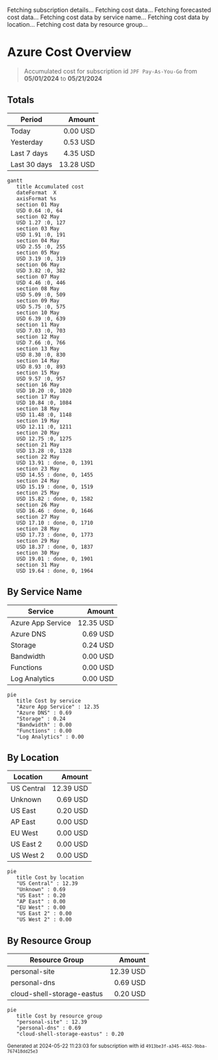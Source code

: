 Fetching subscription details...
Fetching cost data...
Fetching forecasted cost data...
Fetching cost data by service name...
Fetching cost data by location...
Fetching cost data by resource group...
# Azure Cost Overview

> Accumulated cost for subscription id `JPF Pay-As-You-Go` from **05/01/2024** to **05/21/2024**

## Totals

|Period|Amount|
|---|---:|
|Today|0.00 USD|
|Yesterday|0.53 USD|
|Last 7 days|4.35 USD|
|Last 30 days|13.28 USD|

```mermaid
gantt
   title Accumulated cost
   dateFormat  X
   axisFormat %s
   section 01 May
   USD 0.64 :0, 64
   section 02 May
   USD 1.27 :0, 127
   section 03 May
   USD 1.91 :0, 191
   section 04 May
   USD 2.55 :0, 255
   section 05 May
   USD 3.19 :0, 319
   section 06 May
   USD 3.82 :0, 382
   section 07 May
   USD 4.46 :0, 446
   section 08 May
   USD 5.09 :0, 509
   section 09 May
   USD 5.75 :0, 575
   section 10 May
   USD 6.39 :0, 639
   section 11 May
   USD 7.03 :0, 703
   section 12 May
   USD 7.66 :0, 766
   section 13 May
   USD 8.30 :0, 830
   section 14 May
   USD 8.93 :0, 893
   section 15 May
   USD 9.57 :0, 957
   section 16 May
   USD 10.20 :0, 1020
   section 17 May
   USD 10.84 :0, 1084
   section 18 May
   USD 11.48 :0, 1148
   section 19 May
   USD 12.11 :0, 1211
   section 20 May
   USD 12.75 :0, 1275
   section 21 May
   USD 13.28 :0, 1328
   section 22 May
   USD 13.91 : done, 0, 1391
   section 23 May
   USD 14.55 : done, 0, 1455
   section 24 May
   USD 15.19 : done, 0, 1519
   section 25 May
   USD 15.82 : done, 0, 1582
   section 26 May
   USD 16.46 : done, 0, 1646
   section 27 May
   USD 17.10 : done, 0, 1710
   section 28 May
   USD 17.73 : done, 0, 1773
   section 29 May
   USD 18.37 : done, 0, 1837
   section 30 May
   USD 19.01 : done, 0, 1901
   section 31 May
   USD 19.64 : done, 0, 1964
```

## By Service Name

|Service|Amount|
|---|---:|
|Azure App Service|12.35 USD|
|Azure DNS|0.69 USD|
|Storage|0.24 USD|
|Bandwidth|0.00 USD|
|Functions|0.00 USD|
|Log Analytics|0.00 USD|

```mermaid
pie
   title Cost by service
   "Azure App Service" : 12.35
   "Azure DNS" : 0.69
   "Storage" : 0.24
   "Bandwidth" : 0.00
   "Functions" : 0.00
   "Log Analytics" : 0.00
```

## By Location

|Location|Amount|
|---|---:|
|US Central|12.39 USD|
|Unknown|0.69 USD|
|US East|0.20 USD|
|AP East|0.00 USD|
|EU West|0.00 USD|
|US East 2|0.00 USD|
|US West 2|0.00 USD|

```mermaid
pie
   title Cost by location
   "US Central" : 12.39
   "Unknown" : 0.69
   "US East" : 0.20
   "AP East" : 0.00
   "EU West" : 0.00
   "US East 2" : 0.00
   "US West 2" : 0.00
```

## By Resource Group

|Resource Group|Amount|
|---|---:|
|personal-site|12.39 USD|
|personal-dns|0.69 USD|
|cloud-shell-storage-eastus|0.20 USD|

```mermaid
pie
   title Cost by resource group
   "personal-site" : 12.39
   "personal-dns" : 0.69
   "cloud-shell-storage-eastus" : 0.20
```

<sup>Generated at 2024-05-22 11:23:03 for subscription with id `4913be3f-a345-4652-9bba-767418dd25e3`</sup>
